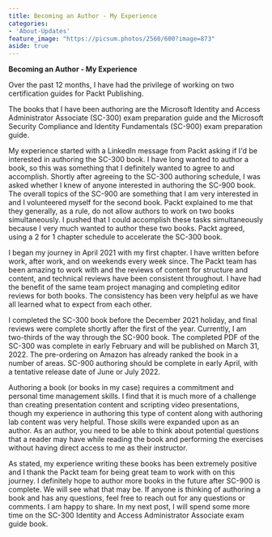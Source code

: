 ```yaml
---
title: Becoming an Author - My Experience
categories:
- 'About-Updates'
feature_image: "https://picsum.photos/2560/600?image=873"
aside: true
---
```


**Becoming an Author - My Experience**

Over the past 12 months, I have had the privilege of working on two certification guides for Packt Publishing.

The books that I have been authoring are the Microsoft Identity and Access Administrator Associate (SC-300) exam preparation guide and the Microsoft Security Compliance and Identity Fundamentals (SC-900) exam preparation guide.

My experience started with a LinkedIn message from Packt asking if I'd be interested in authoring the SC-300 book.  I have long wanted to author a book, so this was something that I definitely wanted to agree to and accomplish.  Shortly after agreeing to the SC-300 authoring schedule, I was asked whether I knew of anyone interested in authoring the SC-900 book.  The overall topics of the SC-900 are something that I am very interested in and I volunteered myself for the second book.  Packt explained to me that they generally, as a rule, do not allow authors to work on two books simultaneously.  I pushed that I could accomplish these tasks simultaneously because I very much wanted to author these two books.  Packt agreed, using a 2 for 1 chapter schedule to accelerate the SC-300 book.

I began my journey in April 2021 with my first chapter.  I have written before work, after work, and on weekends every week since. The Packt team has been amazing to work with and the reviews of content for structure and content, and technical reviews have been consistent throughout.  I have had the benefit of the same team project managing and completing editor reviews for both books.  The consistency has been very helpful as we have all learned what to expect from each other.

I completed the SC-300 book before the December 2021 holiday, and final reviews were complete shortly after the first of the year.  Currently, I am two-thirds of the way through the SC-900 book.  The completed PDF of the SC-300 was complete in early February and will be published on March 31, 2022.  The pre-ordering on Amazon has already ranked the book in a number of areas.  SC-900 authoring should be complete in early April, with a tentative release date of June or July 2022.

Authoring a book (or books in my case) requires a commitment and personal time management skills.  I find that it is much more of a challenge than creating presentation content and scripting video presentations, though my experience in authoring this type of content along with authoring lab content was very helpful. Those skills were expanded upon as an author.  As an author, you need to be able to think about potential questions that a reader may have while reading the book and performing the exercises without having direct access to me as their instructor.

As stated, my experience writing these books has been extremely positive and I thank the Packt team for being great team to work with on this journey.  I definitely hope to author more books in the future after SC-900 is complete.  We will see what that may be.  If anyone is thinking of authoring a book and has any questions, feel free to reach out for any questions or comments.  I am happy to share.  In my next post, I will spend some more time on the SC-300 Identity and Access Administrator Associate exam guide book.